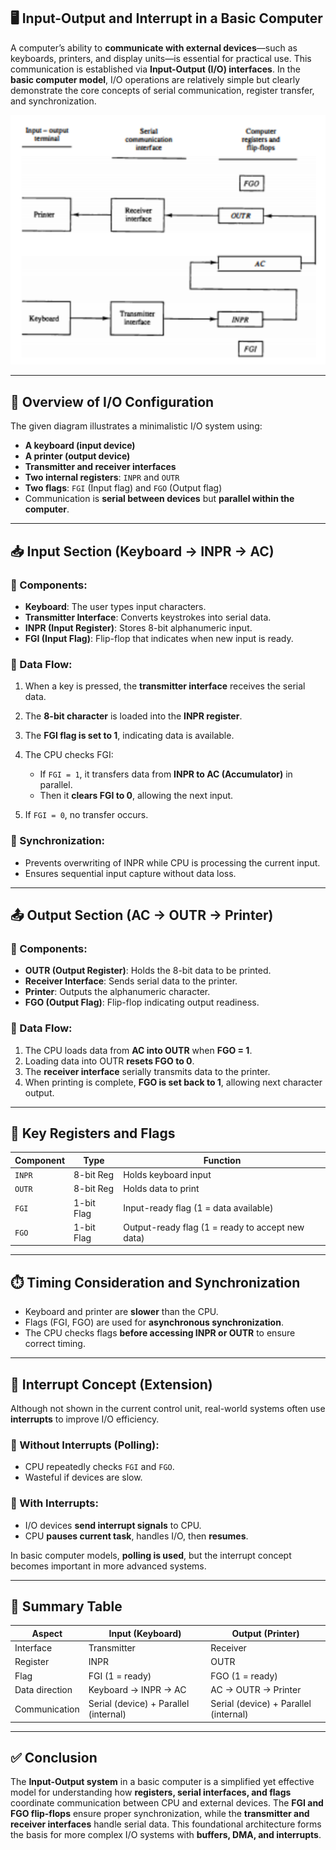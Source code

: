 
## 🖥️ **Input-Output and Interrupt in a Basic Computer**

A computer’s ability to **communicate with external devices**—such as keyboards, printers, and display units—is essential for practical use. This communication is established via **Input-Output (I/O) interfaces**. In the **basic computer model**, I/O operations are relatively simple but clearly demonstrate the core concepts of serial communication, register transfer, and synchronization.

![alt text](image-74.png)

---

## 🔌 **Overview of I/O Configuration**

The given diagram illustrates a minimalistic I/O system using:

* **A keyboard (input device)**
* **A printer (output device)**
* **Transmitter and receiver interfaces**
* **Two internal registers**: `INPR` and `OUTR`
* **Two flags**: `FGI` (Input flag) and `FGO` (Output flag)
* Communication is **serial between devices** but **parallel within the computer**.

---

## 📥 **Input Section (Keyboard → INPR → AC)**

### 🔹 Components:

* **Keyboard**: The user types input characters.
* **Transmitter Interface**: Converts keystrokes into serial data.
* **INPR (Input Register)**: Stores 8-bit alphanumeric input.
* **FGI (Input Flag)**: Flip-flop that indicates when new input is ready.

### 🔸 Data Flow:

1. When a key is pressed, the **transmitter interface** receives the serial data.
2. The **8-bit character** is loaded into the **INPR register**.
3. The **FGI flag is set to 1**, indicating data is available.
4. The CPU checks FGI:

   * If `FGI = 1`, it transfers data from **INPR to AC (Accumulator)** in parallel.
   * Then it **clears FGI to 0**, allowing the next input.
5. If `FGI = 0`, no transfer occurs.

### 🔁 Synchronization:

* Prevents overwriting of INPR while CPU is processing the current input.
* Ensures sequential input capture without data loss.

---

## 📤 **Output Section (AC → OUTR → Printer)**

### 🔹 Components:

* **OUTR (Output Register)**: Holds the 8-bit data to be printed.
* **Receiver Interface**: Sends serial data to the printer.
* **Printer**: Outputs the alphanumeric character.
* **FGO (Output Flag)**: Flip-flop indicating output readiness.

### 🔸 Data Flow:

1. The CPU loads data from **AC into OUTR** when **FGO = 1**.
2. Loading data into OUTR **resets FGO to 0**.
3. The **receiver interface** serially transmits data to the printer.
4. When printing is complete, **FGO is set back to 1**, allowing next character output.

---

## 🧠 **Key Registers and Flags**

| Component | Type       | Function                                         |
| --------- | ---------- | ------------------------------------------------ |
| `INPR`    | 8-bit Reg  | Holds keyboard input                             |
| `OUTR`    | 8-bit Reg  | Holds data to print                              |
| `FGI`     | 1-bit Flag | Input-ready flag (1 = data available)            |
| `FGO`     | 1-bit Flag | Output-ready flag (1 = ready to accept new data) |

---

## ⏱️ **Timing Consideration and Synchronization**

* Keyboard and printer are **slower** than the CPU.
* Flags (FGI, FGO) are used for **asynchronous synchronization**.
* The CPU checks flags **before accessing INPR or OUTR** to ensure correct timing.

---

## 🚨 **Interrupt Concept (Extension)**

Although not shown in the current control unit, real-world systems often use **interrupts** to improve I/O efficiency.

### 🔹 Without Interrupts (Polling):

* CPU repeatedly checks `FGI` and `FGO`.
* Wasteful if devices are slow.

### 🔹 With Interrupts:

* I/O devices **send interrupt signals** to CPU.
* CPU **pauses current task**, handles I/O, then **resumes**.

In basic computer models, **polling is used**, but the interrupt concept becomes important in more advanced systems.

---

## 🧾 **Summary Table**

| Aspect         | Input (Keyboard)                      | Output (Printer)                      |
| -------------- | ------------------------------------- | ------------------------------------- |
| Interface      | Transmitter                           | Receiver                              |
| Register       | INPR                                  | OUTR                                  |
| Flag           | FGI (1 = ready)                       | FGO (1 = ready)                       |
| Data direction | Keyboard → INPR → AC                  | AC → OUTR → Printer                   |
| Communication  | Serial (device) + Parallel (internal) | Serial (device) + Parallel (internal) |

---

## ✅ **Conclusion**

The **Input-Output system** in a basic computer is a simplified yet effective model for understanding how **registers, serial interfaces, and flags** coordinate communication between CPU and external devices. The **FGI and FGO flip-flops** ensure proper synchronization, while the **transmitter and receiver interfaces** handle serial data. This foundational architecture forms the basis for more complex I/O systems with **buffers, DMA, and interrupts**.


